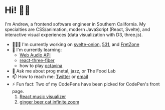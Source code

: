 # Hi! 👋🏽
<!--
**aqandrew/aqandrew** is a ✨ _special_ ✨ repository because its `README.md` (this file) appears on your GitHub profile.

Here are some ideas to get you started:

- 🔭 I'm currently working on ...
- 🌱 I'm currently learning ...
- 👯 I'm looking to collaborate on ...
- 🤔 I'm looking for help with ...
- 💬 Ask me about ...
- 📫 How to reach me: ...
- 😄 Pronouns: ...
- ⚡ Fun fact: ...
-->

I'm Andrew, a frontend software engineer in Southern California. My specialties are CSS/animation, modern JavaScript (React, Svelte), and interactive visual experiences (data visualization with D3, three.js).

- 👨🏽‍💻 I'm currently working on [svelte-onion](https://github.com/aqandrew/svelte-onion), [531](https://github.com/aqandrew/531), and [FretZone](https://fret.zone/)
- 🌱 I'm currently learning:
  - [Web Audio API](https://developer.mozilla.org/en-US/docs/Web/API/Web_Audio_API)
  - [react-three-fiber](https://docs.pmnd.rs/react-three-fiber/getting-started/introduction)
  - how to play [octavina](https://en.wikipedia.org/wiki/Octavina)
- 💬 Ask me about prog metal, jazz, or The Food Lab
- 📫 How to reach me: [Twitter](https://twitter.com/aqandrew) or [email](mailto:hi@aqandrew.com)
- ⚡ Fun fact: Two of my CodePens have been picked for CodePen's front page.
  1. [React music visualizer](https://codepen.io/aqandrew/pen/OJVNRgV)
  2. [ginger beer cat infinite zoom](https://codepen.io/aqandrew/pen/NWNzJNN)
